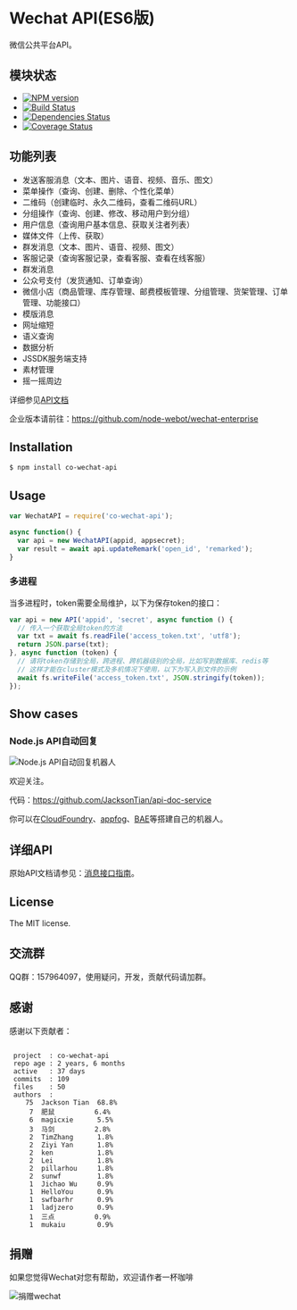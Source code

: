 Wechat API(ES6版)
===========
微信公共平台API。

## 模块状态
- [![NPM version](https://badge.fury.io/js/co-wechat-api.png)](http://badge.fury.io/js/co-wechat-api)
- [![Build Status](https://travis-ci.org/node-webot/co-wechat-api.png?branch=master)](https://travis-ci.org/node-webot/co-wechat-api)
- [![Dependencies Status](https://david-dm.org/node-webot/co-wechat-api.png)](https://david-dm.org/node-webot/co-wechat-api)
- [![Coverage Status](https://coveralls.io/repos/node-webot/co-wechat-api/badge.png)](https://coveralls.io/r/node-webot/co-wechat-api)

## 功能列表
- 发送客服消息（文本、图片、语音、视频、音乐、图文）
- 菜单操作（查询、创建、删除、个性化菜单）
- 二维码（创建临时、永久二维码，查看二维码URL）
- 分组操作（查询、创建、修改、移动用户到分组）
- 用户信息（查询用户基本信息、获取关注者列表）
- 媒体文件（上传、获取）
- 群发消息（文本、图片、语音、视频、图文）
- 客服记录（查询客服记录，查看客服、查看在线客服）
- 群发消息
- 公众号支付（发货通知、订单查询）
- 微信小店（商品管理、库存管理、邮费模板管理、分组管理、货架管理、订单管理、功能接口）
- 模版消息
- 网址缩短
- 语义查询
- 数据分析
- JSSDK服务端支持
- 素材管理
- 摇一摇周边

详细参见[API文档](http://doxmate.cool/node-webot/co-wechat-api/api.html)

企业版本请前往：<https://github.com/node-webot/wechat-enterprise>

## Installation

```sh
$ npm install co-wechat-api
```

## Usage

```js
var WechatAPI = require('co-wechat-api');

async function() {
  var api = new WechatAPI(appid, appsecret);
  var result = await api.updateRemark('open_id', 'remarked');
}
```

### 多进程
当多进程时，token需要全局维护，以下为保存token的接口：

```js
var api = new API('appid', 'secret', async function () {
  // 传入一个获取全局token的方法
  var txt = await fs.readFile('access_token.txt', 'utf8');
  return JSON.parse(txt);
}, async function (token) {
  // 请将token存储到全局，跨进程、跨机器级别的全局，比如写到数据库、redis等
  // 这样才能在cluster模式及多机情况下使用，以下为写入到文件的示例
  await fs.writeFile('access_token.txt', JSON.stringify(token));
});
```

## Show cases
### Node.js API自动回复

![Node.js API自动回复机器人](http://nodeapi.diveintonode.org/assets/qrcode.jpg)

欢迎关注。

代码：<https://github.com/JacksonTian/api-doc-service>

你可以在[CloudFoundry](http://www.cloudfoundry.com/)、[appfog](https://www.appfog.com/)、[BAE](http://developer.baidu.com/wiki/index.php?title=docs/cplat/rt/node.js)等搭建自己的机器人。

## 详细API
原始API文档请参见：[消息接口指南](http://mp.weixin.qq.com/wiki/index.php?title=消息接口指南)。
## License
The MIT license.

## 交流群
QQ群：157964097，使用疑问，开发，贡献代码请加群。

## 感谢
感谢以下贡献者：

```

 project  : co-wechat-api
 repo age : 2 years, 6 months
 active   : 37 days
 commits  : 109
 files    : 50
 authors  :
    75  Jackson Tian  68.8%
     7  肥鼠          6.4%
     6  magicxie      5.5%
     3  马剑          2.8%
     2  TimZhang      1.8%
     2  Ziyi Yan      1.8%
     2  ken           1.8%
     2  Lei           1.8%
     2  pillarhou     1.8%
     2  sunwf         1.8%
     1  Jichao Wu     0.9%
     1  HelloYou      0.9%
     1  swfbarhr      0.9%
     1  ladjzero      0.9%
     1  三点          0.9%
     1  mukaiu        0.9%

```

## 捐赠
如果您觉得Wechat对您有帮助，欢迎请作者一杯咖啡

![捐赠wechat](https://cloud.githubusercontent.com/assets/327019/2941591/2b9e5e58-d9a7-11e3-9e80-c25aba0a48a1.png)

